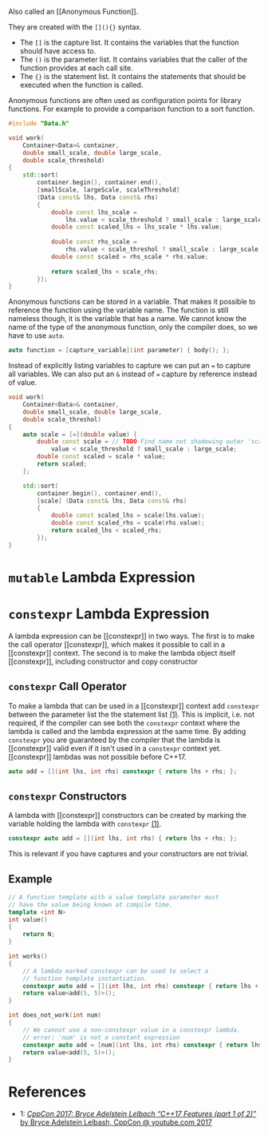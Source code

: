 Also called an [[Anonymous Function]].

They are created with the `[](){}` syntax.
- The `[]` is the capture list. It contains the variables that the function should have access to.
- The `()` is the parameter list. It contains variables that the caller of the function provides at each call site.
- The `{}` is the statement list. It contains the statements that should be executed when the function is called.

Anonymous functions are often used as configuration points for library functions.
For example to provide a comparison function to a sort function.
```cpp
#include "Data.h"

void work(
	Container<Data>& container,
	double small_scale, double large_scale,
	double scale_threshold)
{
	std::sort(
		container.begin(), container.end(),
		[smallScale, largeScale, scaleThreshold]
		(Data const& lhs, Data const& rhs)
		{
			double const lhs_scale =
				lhs.value < scale_threshold ? small_scale : large_scale;
			double const scaled_lhs = lhs_scale * lhs.value;
			
			double const rhs_scale =
				rhs.value < scale_threshol ? small_scale : large_scale;
			double const scaled = rhs_scale * rhs.value;
			
			return scaled_lhs < scale_rhs;
		});
}
```

Anonymous functions can be stored in a variable.
That makes it possible to reference the function using the variable name.
The function is still nameless though, it is the variable that has a name.
We cannot know the name of the type of the anonymous function, only the compiler does, so we have to use `auto`.

```cpp
auto function = [capture_variable](int parameter) { body(); };
```

Instead of explicitly listing variables to capture we can put an `=` to capture all variables.
We can also put an `&` instead of `=` capture by reference instead of value.

```cpp
void work(
	Container<Data>& container,
	double small_scale, double large_scale,
	double scale_threshol)
{
	auto scale = [=](double value) {
		double const scale = // TODO Find name not shadowing outer 'scale'.
			value < scale_threshold ? small_scale : large_scale;
		double const scaled = scale * value;
		return scaled;
	];

	std::sort(
		container.begin(), container.end(),
		[scale] (Data const& lhs, Data const& rhs)
		{
			double const scaled_lhs = scale(lhs.value);
			double const scaled_rhs = scale(rhs.value);
			return scaled_lhs < scaled_rhs;
		});
}
```


# `mutable` Lambda Expression

# `constexpr` Lambda Expression

A lambda expression can be [[constexpr]] in two ways.
The first is to make the call operator [[constexpr]], which makes it possible to call in a [[constexpr]] context.
The second is to make the lambda object itself [[constexpr]], including constructor and copy constructor

## `constexpr` Call Operator

To make a lambda that can be used  in a [[constexpr]] context add `constexpr` between the parameter list the the statement list [(1)](https://youtu.be/fI2xiUqqH3Q?t=2236).
This is implicit, i.e. not required, if the compiler can see both the `constexpr` context where the lambda is called and the lambda expression at the same time.
By adding `constexpr` you are guaranteed by the compiler that the lambda is [[constexpr]] valid even if it isn't used in a `constexpr` context yet.
[[constexpr]] lambdas was not possible before C++17.

```cpp
auto add = [](int lhs, int rhs) constexpr { return lhs + rhs; };
```

## `constexpr` Constructors

A lambda with [[constexpr]] constructors can be created by marking the variable holding the lambda with `constexpr` [(1)](https://youtu.be/fI2xiUqqH3Q?t=2390).
```cpp
constexpr auto add = [](int lhs, int rhs) { return lhs + rhs; };
```

This is relevant if you have captures and your constructors are not trivial.


## Example

```cpp
// A function template with a value template parameter must
// have the value being known at compile time.
template <int N>
int value()
{
    return N;
}

int works()
{
	// A lambda marked constexpr can be used to select a
	// function template instantiation.
    constexpr auto add = [](int lhs, int rhs) constexpr { return lhs + rhs; };
    return value<add(5, 5)>();
}

int does_not_work(int num)
{
	// We cannot use a non-constexpr value in a constexpr lambda.
	// error: 'num' is not a constant expression
    constexpr auto add = [num](int lhs, int rhs) constexpr { return lhs + rhs + num; };
    return value<add(5, 5)>();
}
```


# References

- 1: [_CppCon 2017: Bryce Adelstein Lelbach “C++17 Features (part 1 of 2)”_ by Bryce Adelstein Lelbash, CppCon @ youtube.com 2017](https://youtu.be/fI2xiUqqH3Q)
